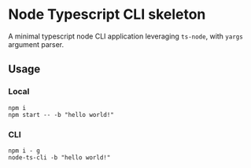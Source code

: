 # Node Typescript CLI skeleton
A minimal typescript node CLI application leveraging `ts-node`, with `yargs` argument parser.

## Usage
### Local
```
npm i
npm start -- -b "hello world!"
```

### CLI
```
npm i - g
node-ts-cli -b "hello world!"
```